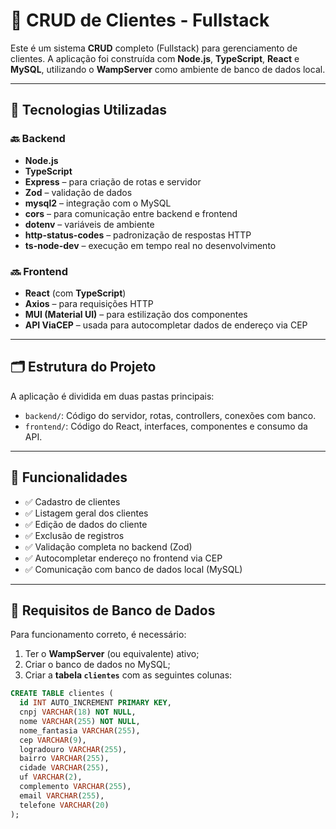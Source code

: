 # 🔧 CRUD de Clientes - Fullstack

Este é um sistema **CRUD** completo (Fullstack) para gerenciamento de clientes. A aplicação foi construída com **Node.js**, **TypeScript**, **React** e **MySQL**, utilizando o **WampServer** como ambiente de banco de dados local.

---

## 🚀 Tecnologias Utilizadas

### 🔙 Backend
- **Node.js**
- **TypeScript**
- **Express** – para criação de rotas e servidor
- **Zod** – validação de dados
- **mysql2** – integração com o MySQL
- **cors** – para comunicação entre backend e frontend
- **dotenv** – variáveis de ambiente
- **http-status-codes** – padronização de respostas HTTP
- **ts-node-dev** – execução em tempo real no desenvolvimento

### 🔜 Frontend
- **React** (com **TypeScript**)
- **Axios** – para requisições HTTP
- **MUI (Material UI)** – para estilização dos componentes
- **API ViaCEP** – usada para autocompletar dados de endereço via CEP

---

## 🗂️ Estrutura do Projeto

A aplicação é dividida em duas pastas principais:

- `backend/`: Código do servidor, rotas, controllers, conexões com banco.
- `frontend/`: Código do React, interfaces, componentes e consumo da API.

---

## 🧠 Funcionalidades

- ✅ Cadastro de clientes  
- ✅ Listagem geral dos clientes  
- ✅ Edição de dados do cliente  
- ✅ Exclusão de registros  
- ✅ Validação completa no backend (Zod)  
- ✅ Autocompletar endereço no frontend via CEP  
- ✅ Comunicação com banco de dados local (MySQL)

---

## 💾 Requisitos de Banco de Dados

Para funcionamento correto, é necessário:

1. Ter o **WampServer** (ou equivalente) ativo;
2. Criar o banco de dados no MySQL;
3. Criar a **tabela `clientes`** com as seguintes colunas:

```sql
CREATE TABLE clientes (
  id INT AUTO_INCREMENT PRIMARY KEY,
  cnpj VARCHAR(18) NOT NULL,
  nome VARCHAR(255) NOT NULL,
  nome_fantasia VARCHAR(255),
  cep VARCHAR(9),
  logradouro VARCHAR(255),
  bairro VARCHAR(255),
  cidade VARCHAR(255),
  uf VARCHAR(2),
  complemento VARCHAR(255),
  email VARCHAR(255),
  telefone VARCHAR(20)
);

